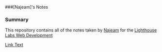 ###[Najeam]'s Notes

### Summary 

This repository contains all of the notes taken by [Najeam](https://github.com/nmehanma) for the [Lighthouse Labs Web Development](https://www.lighthouselabs.ca/?gclid=CjwKCAjw5fzrBRASEiwAD2OSV-FuP0Wm4g-KGfKOqi7woIHLmpdxWodIlGHl3Tx-Bkhjq37GOas__hoCWMsQAvD_BwE)

[Link Text](https://github.com/nmehanma/lighthouse-web-notes/blob/master/README.md)